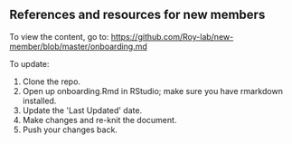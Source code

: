 ## References and resources for new members

To view the content, go to: https://github.com/Roy-lab/new-member/blob/master/onboarding.md

To update:
1. Clone the repo.
2. Open up onboarding.Rmd in RStudio; make sure you have rmarkdown installed.
3. Update the 'Last Updated' date.
4. Make changes and re-knit the document.
5. Push your changes back.
